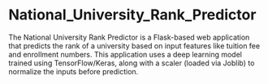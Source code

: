 # National_University_Rank_Predictor
The National University Rank Predictor is a Flask-based web application that predicts the rank of a university based on input features like tuition fee and enrollment numbers.  This application uses a deep learning model trained using TensorFlow/Keras, along with a scaler (loaded via Joblib) to normalize the inputs before prediction. 
